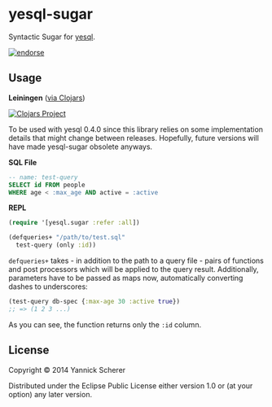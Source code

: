 # yesql-sugar

Syntactic Sugar for [yesql](https://github.com/krisajenkins/yesql).

[![endorse](https://api.coderwall.com/xsc/endorsecount.png)](https://coderwall.com/xsc)

## Usage

__Leiningen__ ([via Clojars](https://clojars.org/yesql-sugar))

[![Clojars Project](http://clojars.org/yesql-sugar/latest-version.svg)](http://clojars.org/yesql-sugar)

To be used with yesql 0.4.0 since this library relies on some implementation details that
might change between releases. Hopefully, future versions will have made yesql-sugar obsolete
anyways.

__SQL File__

```sql
-- name: test-query
SELECT id FROM people
WHERE age < :max_age AND active = :active
```

__REPL__

```clojure
(require '[yesql.sugar :refer :all])

(defqueries+ "/path/to/test.sql"
  test-query (only :id))
```

`defqueries+` takes - in addition to the path to a query file - pairs of functions and
post processors which will be applied to the query result. Additionally, parameters
have to be passed as maps now, automatically converting dashes to underscores:

```clojure
(test-query db-spec {:max-age 30 :active true})
;; => (1 2 3 ...)
```

As you can see, the function returns only the `:id` column.

## License

Copyright &copy; 2014 Yannick Scherer

Distributed under the Eclipse Public License either version 1.0 or (at
your option) any later version.
